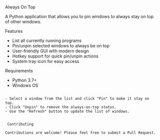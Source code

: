  Always On Top

A Python application that allows you to pin windows to always stay on top of other windows.

 Features

- List all currently running programs
- Pin/unpin selected windows to always be on top
- User-friendly GUI with modern design
- Hotkey support for quick pin/unpin actions
- System tray icon for easy access

 Requirements

- Python 3.7+
- Windows OS

```

- Select a window from the list and click "Pin" to make it stay on top.
- Click "Unpin" to remove the always-on-top status.
- Use the "Refresh" button to update the list of windows.


 Contributing

Contributions are welcome! Please feel free to submit a Pull Request.


